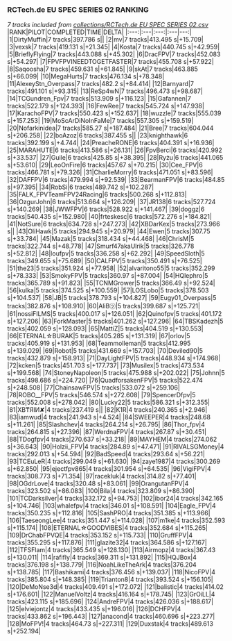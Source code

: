 ### RCTech.de EU SPEC SERIES 02 RANKING
*7 tracks included from [collections/RCTech.de EU SPEC SERIES 02.csv](/collections/RCTech.de%20EU%20SPEC%20SERIES%2002.csv)*
|RANK|PILOT|COMPLETED|TIME|DELTA|
|:---:|:---|:---:|:---|---:|
|1|DirtyMuffin|7 tracks|397.786 s||
|2|mv|7 tracks|413.495 s|+15.709|
|3|vexsk|7 tracks|419.131 s|+21.345|
|4|Kosta|7 tracks|440.745 s|+42.959|
|5|BrieflyFlying|7 tracks|443.088 s|+45.302|
|6|DracFPV|7 tracks|452.083 s|+54.297|
|7|FPVFPVINEEDTOGETFASTER|7 tracks|455.708 s|+57.922|
|8|Saqoosha|7 tracks|459.631 s|+61.845|
|9|skAt|7 tracks|463.885 s|+66.099|
|10|MegaHurts|7 tracks|476.134 s|+78.348|
|11|AlexeyStn_Overpass|7 tracks|482.2 s|+84.414|
|12|Barnyard|7 tracks|491.101 s|+93.315|
|13|ReSp4wN|7 tracks|496.473 s|+98.687|
|14|TCGundren_Fpv|7 tracks|513.909 s|+116.123|
|15|Gafannen|7 tracks|522.179 s|+124.393|
|16|FewRee|7 tracks|545.724 s|+147.938|
|17|KarachoFPV|7 tracks|550.423 s|+152.637|
|18|wuzzle|7 tracks|555.039 s|+157.253|
|19|MoScArDiNoInFaMe|7 tracks|557.305 s|+159.519|
|20|Nofarkinidea|7 tracks|585.27 s|+187.484|
|21|Bree|7 tracks|604.044 s|+206.258|
|22|boAzoz|6 tracks|387.455 s||
|23|knighthawk|6 tracks|392.199 s|+4.744|
|24|PreacheRONE|6 tracks|404.391 s|+16.936|
|25|MARAHUTE|6 tracks|413.586 s|+26.131|
|26|FpvBerci|6 tracks|420.992 s|+33.537|
|27|Guile|6 tracks|425.85 s|+38.395|
|28|Ryżu|6 tracks|441.065 s|+53.610|
|29|LeoOnFire|6 tracks|457.67 s|+70.215|
|30|Cee_FPV|6 tracks|466.781 s|+79.326|
|31|CharlieMorry|6 tracks|471.051 s|+83.596|
|32|DAFFPV|6 tracks|479.994 s|+92.539|
|33|BearmanFPV|6 tracks|484.85 s|+97.395|
|34|RobSi|6 tracks|489.742 s|+102.287|
|35|FALK_FPVTeamFPV24Racing|6 tracks|500.268 s|+112.813|
|36|OzgurJohn|6 tracks|513.664 s|+126.209|
|37|JR138|6 tracks|527.724 s|+140.269|
|38|JWWFPV|6 tracks|528.922 s|+141.467|
|39|doggz|6 tracks|540.435 s|+152.980|
|40|frteskesc|6 tracks|572.276 s|+184.821|
|41|NotSure|6 tracks|634.728 s|+247.273|
|42|XBDarKex|5 tracks|273.966 s||
|43|OliHawk|5 tracks|294.945 s|+20.979|
|44|Ewen|5 tracks|307.75 s|+33.784|
|45|Mazak|5 tracks|318.434 s|+44.468|
|46|ChrisM|5 tracks|322.744 s|+48.778|
|47|Smurf47akaUlrik|5 tracks|326.778 s|+52.812|
|48|loufpv|5 tracks|336.258 s|+62.292|
|49|SpeedSloth|5 tracks|349.655 s|+75.689|
|50|CALFPV|5 tracks|350.491 s|+76.525|
|51|the23|5 tracks|351.924 s|+77.958|
|52|alvaritono55|5 tracks|352.299 s|+78.333|
|53|SmokyFPV|5 tracks|360.97 s|+87.004|
|54|HQlephro|5 tracks|365.789 s|+91.823|
|55|TCNMGrower|5 tracks|366.49 s|+92.524|
|56|kulka|5 tracks|374.525 s|+100.559|
|57|LOSLobo|5 tracks|378.503 s|+104.537|
|58|JB|5 tracks|378.793 s|+104.827|
|59|Eugy01_Overpass|5 tracks|382.876 s|+108.910|
|60|AliB㋡|5 tracks|399.687 s|+125.721|
|61|nossiFILMS|5 tracks|400.017 s|+126.051|
|62|Quinofpv|5 tracks|401.172 s|+127.206|
|63|ForkMaster|5 tracks|401.262 s|+127.296|
|64|TBSKadezh|5 tracks|402.059 s|+128.093|
|65|MattiZ|5 tracks|404.519 s|+130.553|
|66|ETERNAL☆BURAK|5 tracks|405.285 s|+131.319|
|67|orlov|5 tracks|405.919 s|+131.953|
|68|Teammolleman|5 tracks|412.995 s|+139.029|
|69|Robot|5 tracks|431.669 s|+157.703|
|70|Deviled90|5 tracks|432.879 s|+158.913|
|71|DayLightFPV|5 tracks|448.934 s|+174.968|
|72|kcken|5 tracks|451.703 s|+177.737|
|73|Musilex|5 tracks|473.534 s|+199.568|
|74|StoneyNapoleon|5 tracks|475.988 s|+202.022|
|75|Johnn|5 tracks|498.686 s|+224.720|
|76|QuadforsakenFPV|5 tracks|522.474 s|+248.508|
|77|ChainsawFPV|5 tracks|533.072 s|+259.106|
|78|ROBO__FPV|5 tracks|546.574 s|+272.608|
|79|SpencerDfpv|5 tracks|552.008 s|+278.042|
|80|Lucky22|5 tracks|586.321 s|+312.355|
|81|XB₸ЯIИ✘|4 tracks|237.419 s||
|82|K1R|4 tracks|240.365 s|+2.946|
|83|iamwud|4 tracks|241.943 s|+4.524|
|84|SWEEPER|4 tracks|248.68 s|+11.261|
|85|Slashchev|4 tracks|264.214 s|+26.795|
|86|Thor_fpv|4 tracks|264.815 s|+27.396|
|87|WerdnaFPV|4 tracks|267.87 s|+30.451|
|88|TDogfpv|4 tracks|270.637 s|+33.218|
|89|MAYHEM|4 tracks|274.062 s|+36.643|
|90|Holzii_FPV|4 tracks|284.89 s|+47.471|
|91|RIVALSGMoney|4 tracks|292.013 s|+54.594|
|92|BadSpeed|4 tracks|293.64 s|+56.221|
|93|TCEuLeR|4 tracks|299.049 s|+61.630|
|94|zaye1987|4 tracks|300.269 s|+62.850|
|95|ejectfpv865|4 tracks|301.954 s|+64.535|
|96|VigiFPV|4 tracks|308.773 s|+71.354|
|97|racekluk|4 tracks|314.82 s|+77.401|
|98|OGdrLove|4 tracks|320.48 s|+83.061|
|99|OrangutanFPV|4 tracks|323.502 s|+86.083|
|100|Bila|4 tracks|323.809 s|+86.390|
|101|TCDarksilver|4 tracks|332.172 s|+94.753|
|102|ibor24|4 tracks|342.165 s|+104.746|
|103|whalefpv|4 tracks|346.01 s|+108.591|
|104|Eagle_FPV|4 tracks|350.235 s|+112.816|
|105|SashPRO|4 tracks|351.385 s|+113.966|
|106|TaeseongLee|4 tracks|351.447 s|+114.028|
|107|m1ke|4 tracks|352.593 s|+115.174|
|108|ETERNAL☆GOODVIBES|4 tracks|352.684 s|+115.265|
|109|DrChabFPVQE|4 tracks|353.152 s|+115.733|
|110|GruffFPV|4 tracks|355.295 s|+117.876|
|111|glazite32|4 tracks|364.586 s|+127.167|
|112|TFSFlam|4 tracks|365.549 s|+128.130|
|113|Airmopz|4 tracks|367.43 s|+130.011|
|114|rafifly|4 tracks|369.311 s|+131.892|
|115|HQJBox|4 tracks|376.198 s|+138.779|
|116|NoahLikeTheArk|4 tracks|376.204 s|+138.785|
|117|Bashikami|4 tracks|376.456 s|+139.037|
|118|NicoFPV|4 tracks|385.804 s|+148.385|
|119|Trianton8|4 tracks|393.524 s|+156.105|
|120|DeMoNse3d|4 tracks|409.491 s|+172.072|
|121|balistic|4 tracks|414.02 s|+176.601|
|122|ManuelVoltz|4 tracks|416.164 s|+178.745|
|123|GrOiLL|4 tracks|423.115 s|+185.696|
|124|AndreFPV|4 tracks|426.036 s|+188.617|
|125|elviejontz|4 tracks|433.435 s|+196.016|
|126|DCHFPV|4 tracks|433.862 s|+196.443|
|127|anacond|4 tracks|460.696 s|+223.277|
|128|MoFPV!|4 tracks|464.73 s|+227.311|
|129|Duxstak|4 tracks|489.613 s|+252.194|
